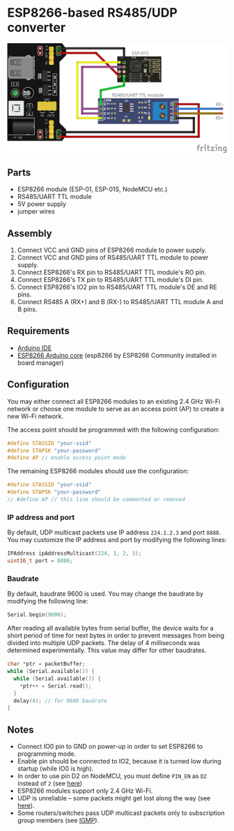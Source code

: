 # ESP8266-based RS485/UDP converter

![](esp8266_udp_rs485.png)

## Parts
* ESP8266 module (ESP-01, ESP-01S, NodeMCU etc.)
* RS485/UART TTL module
* 5V power supply
* jumper wires

## Assembly
1. Connect VCC and GND pins of ESP8266 module to power supply.
2. Connect VCC and GND pins of RS485/UART TTL module to power supply.
3. Connect ESP8266's RX pin to RS485/UART TTL module's RO pin.
4. Connect ESP8266's TX pin to RS485/UART TTL module's DI pin.
5. Connect ESP8266's IO2 pin to RS485/UART TTL module's DE and RE pins.
6. Connect RS485 A (RX+) and B (RX-) to RS485/UART TTL module A and B pins.

## Requirements
* [Arduino IDE](https://www.arduino.cc/en/Main/Software)
* [ESP8266 Arduino core](https://github.com/esp8266/Arduino) (esp8266 by ESP8266 Community installed in board manager)

## Configuration
You may either connect all ESP8266 modules to an existing 2.4 GHz Wi-Fi network or choose one module to serve as an access point (AP) to create a new Wi-Fi network.

The access point should be programmed with the following configuration:
```cpp
#define STASSID "your-ssid"
#define STAPSK "your-password"
#define AP // enable access point mode
```

The remaining ESP8266 modules should use the configuration:
```cpp
#define STASSID "your-ssid"
#define STAPSK "your-password"
// #define AP // this line should be commented or removed
```

### IP address and port
By default, UDP multicast packets use IP address `224.1.2.3` and port `8888`. You may customize the IP address and port by modifying the following lines:
```cpp
IPAddress ipAddressMulticast(224, 1, 2, 3);
uint16_t port = 8888;
```

### Baudrate
By default, baudrate 9600 is used. You may change the baudrate by modifying the following line:
```cpp
Serial.begin(9600);
```

After reading all available bytes from serial buffer, the device waits for a short period of time for next bytes in order to prevent messages from being divided into multiple UDP packets. The delay of 4 milliseconds was determined experimentally. This value may differ for other baudrates.
```cpp
char *ptr = packetBuffer;
while (Serial.available()) {
  while (Serial.available()) {
    *ptr++ = Serial.read();
  }
  delay(4); // for 9600 baudrate
}
```

## Notes
* Connect IO0 pin to GND on power-up in order to set ESP8266 to programming mode.
* Enable pin should be connected to IO2, because it is turned low during startup (while IO0 is high).
* In order to use pin D2 on NodeMCU, you must define `PIN_EN` as `D2` instead of `2` (see [here](https://github.com/esp8266/Arduino/blob/b5f3d1d6d57281642f3e034a215146da61b0771e/variants/nodemcu/pins_arduino.h#L42))
* ESP8266 modules support only 2.4 GHz Wi-Fi.
* UDP is unreliable – some packets might get lost along the way (see [here](https://en.wikipedia.org/wiki/User_Datagram_Protocol)).
* Some routers/switches pass UDP multicast packets only to subscription group members (see [IGMP](https://en.wikipedia.org/wiki/Internet_Group_Management_Protocol)).
